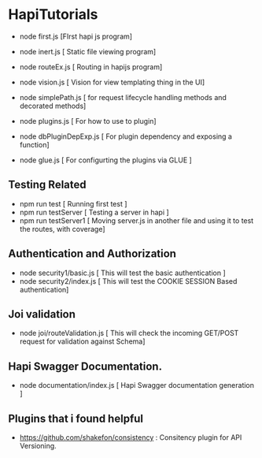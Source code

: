 # HapiTutorials

* node first.js  [FIrst hapi js program]
* node inert.js [ Static file viewing program]
* node routeEx.js [ Routing in hapijs program]
* node vision.js [ Vision for view templating thing in the UI]
* node simplePath.js [ for request lifecycle handling methods and decorated methods]
* node plugins.js [ For how to use to plugin]

* node dbPluginDepExp.js [ For plugin dependency and exposing a function]  
* node glue.js [ For configurting the plugins via GLUE ]

## Testing Related

* npm run test [ Running first test ]
* npm run testServer [ Testing a server in hapi ]
* npm run testServer1 [ Moving server.js in another file and using it to test the routes, with coverage]


## Authentication and Authorization
* node security1/basic.js  [ This will test the basic authentication ]
* node  security2/index.js [ This will test the COOKIE SESSION Based authentication]

## Joi validation
* node joi/routeValidation.js [ This will check the incoming GET/POST request for validation against Schema]

## Hapi Swagger Documentation.
* node documentation/index.js [ Hapi Swagger documentation generation ] 




## Plugins that i found helpful
* https://github.com/shakefon/consistency  : Consitency plugin for API Versioning.
